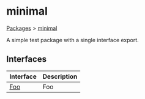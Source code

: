 # minimal

[Packages](./) &gt; [minimal](./minimal)

A simple test package with a single interface export.

## Interfaces

| Interface | Description |
| --- | --- |
| [Foo](./minimal/foo-interface) | Foo |
